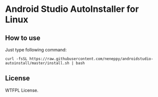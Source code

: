 # Android Studio AutoInstaller for Linux
  
## How to use
Just type following command:  
```
curl -fsSL https://raw.githubusercontent.com/neneppy/androidstudio-autoinstall/master/install.sh | bash
```
  
## License
WTFPL License.  
